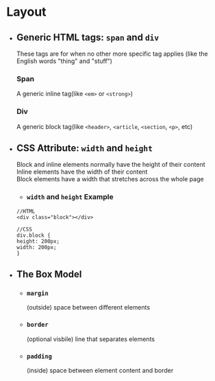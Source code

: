 # Layout
* ## Generic HTML tags: `span` and `div`
    These tags are for when no other more specific tag applies (like the English words "thing" and "stuff")
    ### Span
    A generic inline tag(like `<em>` or `<strong>`)
    ### Div
    A generic block tag(like `<header>`, `<article`, `<section`, `<p>`, etc)

* ## CSS Attribute: `width` and `height`
    Block and inline elements normally have the height of their content  
    Inline elements have the width of their content  
    Block elements have a width that stretches across the whole page
    * ### `width` and `height` Example
    ```
    //HTML
    <div class="block"></div>

    //CSS
    div.block {
    height: 200px;
    width: 200px;
    }
    ```

* ## The Box Model
    * ### `margin`
        (outside) space between different elements
    * ### `border`
        (optional visbile) line that separates elements
    * ### `padding`
        (inside) space between element content and border
